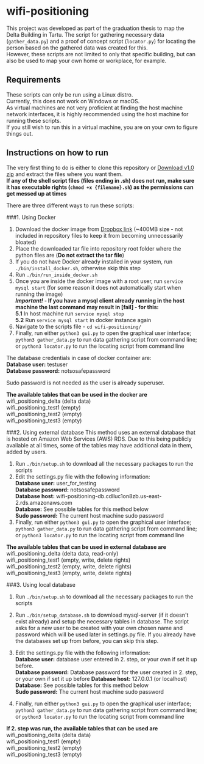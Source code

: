 # wifi-positioning
This project was developed as part of the graduation thesis to map the Delta Building in Tartu. The script for gathering necessary data (`gather_data.py`) and a proof of concept script (`locator.py`) for locating the person based on the gathered data was created for this.  
However, these scripts are not limited to only that specific building, but can also be used to map your own home or workplace, for example.

## Requirements
These scripts can only be run using a Linux distro.  
Currently, this does not work on Windows or macOS.  
As virtual machines are not very proficient at finding the host machine network interfaces, it is highly recommended using the host machine for running these scripts.  
If you still wish to run this in a virtual machine, you are on your own to figure things out.

## Instructions on how to run
The very first thing to do is either to clone this repository or [Download v1.0 zip](https://github.com/geioi/wifi-positioning/archive/refs/tags/v1.0.zip) and extract the files where you want them.  
**If any of the shell script files (files ending in .sh) does not run, make sure it has executable rights (`chmod +x {filename}.sh`) as the permissions can get messed up at times**

There are three different ways to run these scripts: 

###1. Using Docker  
1. Download the docker image from [Dropbox link](https://www.dropbox.com/s/ng933r7go6sdoms/wifi_positioning.tar.gz?dl=1) (~400MB size - not included in repository files to keep it from becoming unnecessarily bloated)   
2. Place the downloaded tar file into repository root folder where the python files are (**Do not extract the tar file**)
3. If you do not have Docker already installed in your system, run `./bin/install_docker.sh`, otherwise skip this step
4. Run `./bin/run_inside_docker.sh`
5. Once you are inside the docker image with a root user, run `service mysql start` (for some reason it does not automatically start when running the image)  
**_Important!_ - If you have a mysql client already running in the host machine the last command may result in [fail] - for this:**  
   **5.1** In host machine run `service mysql stop`  
   **5.2** Run `service mysql start` in docker instance again  
6. Navigate to the scripts file - `cd wifi-positioning/`
7. Finally, run either `python3 gui.py` to open the graphical user interface; `python3 gather_data.py` to run data gathering script from command line; or `python3 locator.py` to run the locating script from command line

The database credentials in case of docker container are:   
**Database user:** testuser  
**Database password:** notsosafepassword  

Sudo password is not needed as the user is already superuser.

**The available tables that can be used in the docker are**  
wifi_positioning_delta (delta data)  
wifi_positioning_test1 (empty)  
wifi_positioning_test2 (empty)  
wifi_positioning_test3 (empty)   

###2. Using external database
This method uses an external database that is hosted on Amazon Web Services (AWS) RDS. Due to this being publicly available at all times, some of the tables may have additional data in them, added by users.
1. Run `./bin/setup.sh` to download all the necessary packages to run the scripts
2. Edit the settings.py file with the following information:  
   **Database user:** user_for_testing  
   **Database password:** notsosafepassword  
   **Database host:** wifi-positioning-db.cdlluc1on8zb.us-east-2.rds.amazonaws.com   
   **Database:** See possible tables for this method below  
   **Sudo password:** The current host machine sudo password
3. Finally, run either `python3 gui.py` to open the graphical user interface; `python3 gather_data.py` to run data gathering script from command line; or `python3 locator.py` to run the locating script from command line

**The available tables that can be used in external database are**  
wifi_positioning_delta (delta data, read-only)  
wifi_positioning_test1 (empty, write, delete rights)  
wifi_positioning_test2 (empty, write, delete rights)  
wifi_positioning_test3 (empty, write, delete rights) 

###3. Using local database
1. Run `./bin/setup.sh` to download all the necessary packages to run the scripts
2. Run `./bin/setup_database.sh` to download mysql-server (if it doesn't exist already) and setup the necessary tables in database. The script asks for a new user to be created with your own chosen name and password which will be used later in settings.py file. If you already have the databases set up from before, you can skip this step.    
3. Edit the settings.py file with the following information:  
   **Database user:** database user entered in 2. step, or your own if set it up before.  
   **Database password:** Database password for the user created in 2. step, or your own if set it up before
   **Database host:** 127.0.0.1 (or localhost)   
   **Database:** See possible tables for this method below  
   **Sudo password:** The current host machine sudo password  
   
4. Finally, run either `python3 gui.py` to open the graphical user interface; `python3 gather_data.py` to run data gathering script from command line; or `python3 locator.py` to run the locating script from command line  

**If 2. step was run, the available tables that can be used are**  
wifi_positioning_delta (delta data)  
wifi_positioning_test1 (empty)  
wifi_positioning_test2 (empty)  
wifi_positioning_test3 (empty)  
